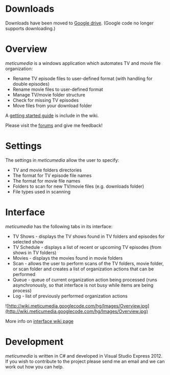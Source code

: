 # Downloads #
Downloads have been moved to [Google drive](https://drive.google.com/folderview?id=0B1Haz1DPaT-2NmM3SWJaVXVsbVk&usp=sharing). (Google code no longer supports downloading.)

# Overview #
_meticumedia_ is a windows application which automates TV and movie file organization:
  * Rename TV episode files to user-defined format (with handling for double episodes)
  * Rename movie files to user-defined format
  * Manage TV/movie folder structure
  * Check for missing TV episodes
  * Move files from your download folder

A [getting started guide](http://code.google.com/p/meticumedia/wiki/GettingStarted) is include in the wiki.

Please visit the [forums](http://meticumedia.proboards.com) and give me feedback!

# Settings #
The settings in _meticumedia_ allow the user to specify:
  * TV and movie folders directories
  * The format for TV episode file names
  * The format for movie file names
  * Folders to scan for new TV/movie files (e.g. downloads folder)
  * File types used in scanning

# Interface #
_meticumedia_ has the following tabs in its interface:
  * TV Shows - displays the TV shows found in TV folders and episodes for selected show
  * TV Schedule - displays a list of recent or upcoming TV episodes (from shows in TV folders)
  * Movies - displays the movies found in movie folders
  * Scan - allows the user to perform scans of the TV folders, movie folder, or scan folder and creates a list of organization actions that can be performed
  * Queue - queue of current organization action being processed (runs asynchronously, so that interface is not busy while items are being process)
  * Log - list of previously performed organization actions

![http://wiki.meticumedia.googlecode.com/hg/Images/Overview.jpg](http://wiki.meticumedia.googlecode.com/hg/Images/Overview.jpg)

More info on [interface wiki page](http://code.google.com/p/meticumedia/wiki/Interface)

# Development #
_meticumedia_ is written in C# and developed in Visual Studio Express 2012. If you wish to contribute to the project please send me an email and we can work out how you can help.
